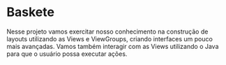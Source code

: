 # Baskete
Nesse projeto vamos exercitar nosso conhecimento na construção de layouts utilizando as  Views e ViewGroups, criando interfaces um pouco mais avançadas. Vamos também interagir com as Views utilizando o Java para que o usuário possa executar ações.
